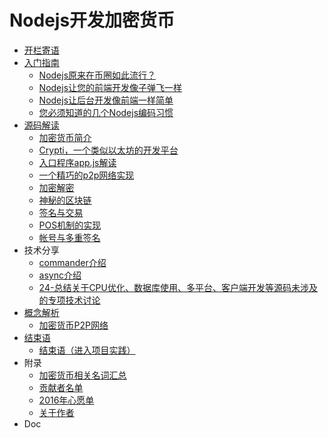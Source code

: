 # Nodejs开发加密货币

- [开栏寄语](/1-开栏寄语/1-开栏寄语.md)
- [入门指南](/2-入门指南/readme.md)
    * [Nodejs原来在币圈如此流行？](/2-入门指南/1-Nodejs原来在币圈如此流行？.md)
    * [Nodejs让您的前端开发像子弹飞一样](/2-入门指南/2-Nodejs让您的前端开发像子弹飞一样.md)
    * [Nodejs让后台开发像前端一样简单](/2-入门指南/3-Nodejs让后台开发像前端一样简单.md)
    * [您必须知道的几个Nodejs编码习惯](/2-入门指南/4-您必须知道的几个Nodejs编码习惯.md)
- [源码解读](/3-源码解读/readme.md)
    * [加密货币简介](/3-源码解读/0-加密货币简介.md)
    * [Crypti，一个类似以太坊的开发平台](/3-源码解读/1-Crypti，一个类似以太坊的开发平台.md)
    * [入口程序app.js解读](/3-源码解读/2-入口程序app.js解读.md)
    * [一个精巧的p2p网络实现](/3-源码解读/3-一个精巧的p2p网络实现.md)
    * [加密解密](/3-源码解读/4-加密解密.md)
    * [神秘的区块链](/3-源码解读/5-神秘的区块链.md)
    * [签名与交易](/3-源码解读/6-签名与交易.md)
    * [POS机制的实现](/3-源码解读/7-POS机制的实现.md)
    * [帐号与多重签名](/3-源码解读/8-帐号与多重签名.md)
- 技术分享
    * [commander介绍](/4-技术分享/1-commander介绍.md)
    * [async介绍](/4-技术分享/2-async介绍.md)
    * [24-总结关于CPU优化、数据库使用、多平台、客户端开发等源码未涉及的专项技术讨论](/4-技术分享/21-24-总结关于CPU优化、数据库使用、多平台、客户端开发等源码未涉及的专项技术讨论.md)
- [概念解析](/5-概念解析/readme.md)
    * [加密货币P2P网络](/5-概念解析/1-加密货币P2P网络.md)
- [结束语](/6-结束语/readme.md)
    * [结束语（进入项目实践）](/6-结束语/25-结束语（进入项目实践）.md)
- 附录
    * [加密货币相关名词汇总](/7-附录/1-加密货币相关名词汇总.md)
    * [贡献者名单](/7-附录/2-贡献者名单.md)
    * [2016年心愿单](/7-附录/3-2016年心愿单.md)
    * [关于作者](/7-附录/4-关于作者.md)
- Doc
